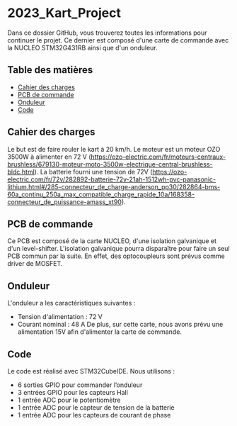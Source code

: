 # 2023_Kart_Project

Dans ce dossier GitHub, vous trouverez toutes les informations pour continuer le projet.
Ce dernier est composé d'une carte de commande avec la NUCLEO STM32G431RB ainsi que d'un onduleur.

## Table des matières

- [Cahier des charges](#charges)
- [PCB de commande](#commande)
- [Onduleur](#onduleur)
- [Code](#code)

## Cahier des charges

Le but est de faire rouler le kart à 20 km/h.
Le moteur est un moteur OZO 3500W à alimenter en 72 V (https://ozo-electric.com/fr/moteurs-centraux-brushless/679130-moteur-moto-3500w-electrique-central-brushless-bldc.html).
La batterie fourni une tension de  72V (https://ozo-electric.com/fr/72v/282892-batterie-72v-21ah-1512wh-pvc-panasonic-lithium.html#/285-connecteur_de_charge-anderson_pp30/282864-bms-60a_continu_250a_max_compatible_charge_rapide_10a/168358-connecteur_de_puissance-amass_xt90).

## PCB de commande

Ce PCB est composé de la carte NUCLEO, d'une isolation galvanique et d'un level-shifter.
L'isolation galvanique pourra disparaître pour faire un seul PCB commun par la suite. En effet, des optocoupleurs sont prévus comme driver de MOSFET.

## Onduleur

L'onduleur a les caractéristiques suivantes : 
- Tension d'alimentation : 72 V
- Courant nominal : 48 A
De plus, sur cette carte, nous avons prévu une alimentation 15V afin d'alimenter la carte de commande.

## Code

Le code est réalisé avec STM32CubeIDE.
Nous utilisons : 
- 6 sorties GPIO pour commander l’onduleur
- 3 entrées GPIO pour les capteurs Hall
- 1 entrée ADC pour le potentiomètre
- 1 entrée ADC pour le capteur de tension de la batterie
- 1 entrée ADC pour les capteurs de courant de phase

